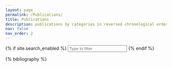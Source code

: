 ```yaml
---
layout: page
permalink: /Publications/
title: Publications
description: publications by categories in reversed chronological order. generated by jekyll-scholar.
nav: false
nav_order: 2
---
```


<!-- _pages/publications.md -->

{% if site.search_enabled %}
<input type="text" id="bibsearch" spellcheck="false" autocomplete="off" class="search bibsearch-form-input" placeholder="Type to filter">
{% endif %}

<div class="publications">

{% bibliography %}

</div>
